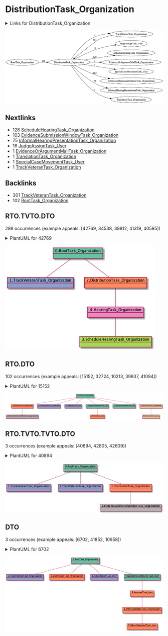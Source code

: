# DistributionTask_Organization

<details><summary>Links for DistributionTask_Organization</summary>

```
digraph G {
rankdir="LR";
"DistributionTask_Organization" -> "TrackVeteranTask_Organization" [label=1]
"DistributionTask_Organization" -> "JudgeAssignTask_User" [label=16]
"DistributionTask_Organization" -> "ScheduleHearingTask_Organization" [label=128]
"RootTask_Organization" -> "DistributionTask_Organization" [label=102]
"DistributionTask_Organization" -> "EvidenceOrArgumentMailTask_Organization" [label=1]
"DistributionTask_Organization" -> "SpecialCaseMovementTask_User" [label=1]
"DistributionTask_Organization" -> "EvidenceSubmissionWindowTask_Organization" [label=103]
"DistributionTask_Organization" -> "InformalHearingPresentationTask_Organization" [label=75]
"TrackVeteranTask_Organization" -> "DistributionTask_Organization" [label=301]
"DistributionTask_Organization" -> "TranslationTask_Organization" [label=1]
}
```
</details>

![DistributionTask_Organization](dot/DistributionTask_Organization.dot.png)

## Nextlinks

   * 128 [ScheduleHearingTask_Organization](ScheduleHearingTask_Organization.md)
   * 103 [EvidenceSubmissionWindowTask_Organization](EvidenceSubmissionWindowTask_Organization.md)
   * 75 [InformalHearingPresentationTask_Organization](InformalHearingPresentationTask_Organization.md)
   * 16 [JudgeAssignTask_User](JudgeAssignTask_User.md)
   * 1 [EvidenceOrArgumentMailTask_Organization](EvidenceOrArgumentMailTask_Organization.md)
   * 1 [TranslationTask_Organization](TranslationTask_Organization.md)
   * 1 [SpecialCaseMovementTask_User](SpecialCaseMovementTask_User.md)
   * 1 [TrackVeteranTask_Organization](TrackVeteranTask_Organization.md)

## Backlinks

   * 301 [TrackVeteranTask_Organization](TrackVeteranTask_Organization.md)
   * 102 [RootTask_Organization](RootTask_Organization.md)

## RTO.TVTO.DTO

298 occurrences (example appeals: [42769, 34538, 39812, 41319, 40595])

<details><summary>PlantUML for 42769</summary>

```
@startuml
object 0.RootTask_Organization #66c2a5
object 1.TrackVeteranTask_Organization #8da0cb
object 2.DistributionTask_Organization #fc8d62
object 3.ScheduleHearingTask_Organization #a6d854
object 4.HearingTask_Organization #e78ac3
0.RootTask_Organization -- 1.TrackVeteranTask_Organization
0.RootTask_Organization -- 2.DistributionTask_Organization
4.HearingTask_Organization -- 3.ScheduleHearingTask_Organization
2.DistributionTask_Organization -- 4.HearingTask_Organization
@enduml
```
</details>

![RTO.TVTO.DTO-42769](uml/RTO.TVTO.DTO-42769.png)

## RTO.DTO

102 occurrences (example appeals: [15152, 32724, 10213, 39837, 41094])

<details><summary>PlantUML for 15152</summary>

```
@startuml
object 0.RootTask_Organization #66c2a5
object 1.DistributionTask_Organization #fc8d62
object 2.EvidenceSubmissionWindowTask_Organization #b3b3b3
object 3.TrackVeteranTask_Organization #8da0cb
object 4.JudgeAssignTask_User #8da0cb
object 5.JudgeDecisionReviewTask_User #66c2a5
object 6.AttorneyTask_User #fc8d62
object 7.JudgeDecisionReviewTask_User #66c2a5
object 8.BvaDispatchTask_Organization #e5c494
object 9.BvaDispatchTask_User #e5c494
0.RootTask_Organization -- 1.DistributionTask_Organization
1.DistributionTask_Organization -- 2.EvidenceSubmissionWindowTask_Organization
0.RootTask_Organization -- 3.TrackVeteranTask_Organization
0.RootTask_Organization -- 4.JudgeAssignTask_User
0.RootTask_Organization -- 5.JudgeDecisionReviewTask_User
5.JudgeDecisionReviewTask_User -- 6.AttorneyTask_User
0.RootTask_Organization -- 7.JudgeDecisionReviewTask_User
0.RootTask_Organization -- 8.BvaDispatchTask_Organization
8.BvaDispatchTask_Organization -- 9.BvaDispatchTask_User
@enduml
```
</details>

![RTO.DTO-15152](uml/RTO.DTO-15152.png)

## RTO.TVTO.TVTO.DTO

3 occurrences (example appeals: [40894, 42805, 42609])

<details><summary>PlantUML for 40894</summary>

```
@startuml
object 0.RootTask_Organization #66c2a5
object 1.TrackVeteranTask_Organization #8da0cb
object 2.TrackVeteranTask_Organization #8da0cb
object 3.DistributionTask_Organization #fc8d62
object 4.EvidenceSubmissionWindowTask_Organization #b3b3b3
0.RootTask_Organization -- 1.TrackVeteranTask_Organization
0.RootTask_Organization -- 2.TrackVeteranTask_Organization
0.RootTask_Organization -- 3.DistributionTask_Organization
3.DistributionTask_Organization -- 4.EvidenceSubmissionWindowTask_Organization
@enduml
```
</details>

![RTO.TVTO.TVTO.DTO-40894](uml/RTO.TVTO.TVTO.DTO-40894.png)

## DTO

3 occurrences (example appeals: [6702, 41852, 10958])

<details><summary>PlantUML for 6702</summary>

```
@startuml
object 0.RootTask_Organization #66c2a5
object 1.TrackVeteranTask_Organization #8da0cb
object 2.DistributionTask_Organization #fc8d62
object 3.JudgeAssignTask_User #8da0cb
object 4.JudgeDecisionReviewTask_User #66c2a5
object 5.AttorneyTask_User #fc8d62
object 6.OtherColocatedTask_Organization #fc8d62
object 7.OtherColocatedTask_User #fc8d62
0.RootTask_Organization -- 1.TrackVeteranTask_Organization
0.RootTask_Organization -- 2.DistributionTask_Organization
0.RootTask_Organization -- 3.JudgeAssignTask_User
0.RootTask_Organization -- 4.JudgeDecisionReviewTask_User
4.JudgeDecisionReviewTask_User -- 5.AttorneyTask_User
5.AttorneyTask_User -- 6.OtherColocatedTask_Organization
6.OtherColocatedTask_Organization -- 7.OtherColocatedTask_User
@enduml
```
</details>

![DTO-6702](uml/DTO-6702.png)

